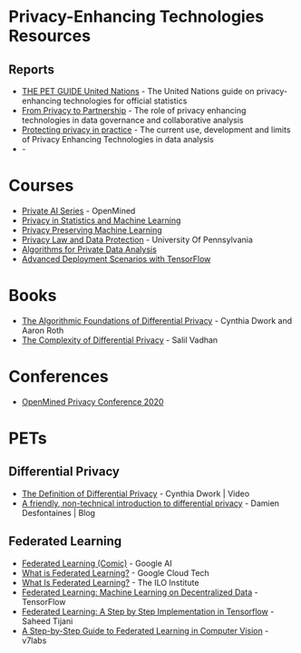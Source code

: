 # Privacy-Enhancing Technologies Resources

## Reports

- [THE PET GUIDE	United Nations](https://unstats.un.org/bigdata/task-teams/privacy/guide/2023_UN%20PET%20Guide.pdf) - The United Nations guide on privacy-enhancing technologies for official statistics	
- [From Privacy to Partnership](https://royalsociety.org/-/media/policy/projects/privacy-enhancing-technologies/From-Privacy-to-Partnership.pdf) - The role of privacy enhancing
technologies in data governance
and collaborative analysis
- [Protecting privacy in practice](https://royalsociety.org/-/media/policy/projects/privacy-enhancing-technologies/Protecting-privacy-in-practice.pdf) - The current use, development
and limits of Privacy Enhancing Technologies in data analysis
- []() - 

# Courses

- [Private AI Series](https://courses.openmined.org/) - OpenMined
- [Privacy in Statistics and Machine Learning](https://dpcourse.github.io/)
- [Privacy Preserving Machine Learning](http://researchers.lille.inria.fr/abellet/teaching/private_machine_learning_course.html)
- [Privacy Law and Data Protection](https://www.coursera.org/learn/privacy-law-data-protection) - University Of Pennsylvania
- [Algorithms for Private Data Analysis](http://www.gautamkamath.com/CS860-fa2020.html)
- [Advanced Deployment Scenarios with TensorFlow](https://www.coursera.org/learn/advanced-deployment-scenarios-tensorflow)

# Books

- [The Algorithmic Foundations of Differential Privacy](https://www.cis.upenn.edu/~aaroth/Papers/privacybook.pdf) - Cynthia Dwork and  Aaron Roth
- [The Complexity of Differential Privacy](https://privacytools.seas.harvard.edu/files/privacytools/files/complexityprivacy_1.pdf) - Salil Vadhan

# Conferences

- [OpenMined Privacy Conference 2020](https://pricon.openmined.org/)

# PETs

## Differential Privacy

- [The Definition of Differential Privacy](https://youtu.be/lg-VhHlztqo) - Cynthia Dwork | Video
- [A friendly, non-technical introduction to differential privacy](https://desfontain.es/privacy/friendly-intro-to-differential-privacy.html) - Damien Desfontaines | Blog


## Federated Learning

- [Federated Learning (Comic)](https://federated.withgoogle.com/) - Google AI
- [What is Federated Learning?](https://www.youtube.com/watch?v=X8YYWunttOY) - Google Cloud Tech
- [What Is Federated Learning?](https://www.youtube.com/watch?v=L051wWyRG9E) - The ILO Institute
- [Federated Learning: Machine Learning on Decentralized Data](https://www.youtube.com/watch?v=89BGjQYA0uE) - TensorFlow
- [Federated Learning: A Step by Step Implementation in Tensorflow](https://towardsdatascience.com/federated-learning-a-step-by-step-implementation-in-tensorflow-aac568283399) - Saheed Tijani
- [A Step-by-Step Guide to Federated Learning in Computer Vision](https://www.v7labs.com/blog/federated-learning-guide) - v7labs
